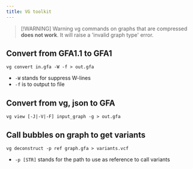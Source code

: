 ```yaml
---
title: VG toolkit
---
```

> [!WARNING] Warning
> vg commands on graphs that are compressed **does not work**. It will raise a 'invalid graph type' error.
## Convert from GFA1.1 to GFA1

`vg convert in.gfa -W -f > out.gfa`
+ `-W` stands for suppress W-lines
+ `-f` is to output to file
## Convert from vg, json to GFA
`vg view [-J|-V|-F] input_graph -g > out.gfa`

## Call bubbles on graph to get variants
`vg deconstruct -p ref graph.gfa > variants.vcf`
+ `-p [STR]` stands for the path to use as reference to call variants